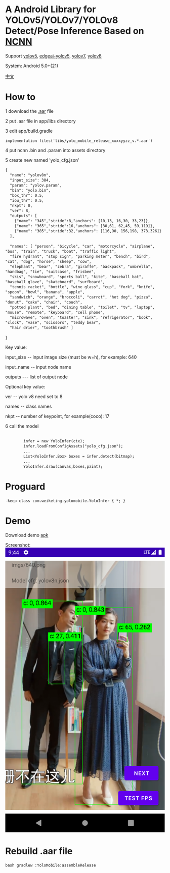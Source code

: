 # A Android Library for YOLOv5/YOLOv7/YOLOv8 Detect/Pose Inference Based on [NCNN](https://github.com/Tencent/ncnn)
 Support [yolov5](https://github.com/ultralytics/yolov5),  [edgeai-yolov5](https://github.com/TexasInstruments/edgeai-yolov5/tree/yolo-pose),  [yolov7](https://github.com/WongKinYiu/yolov7),  [yolov8](https://github.com/ultralytics/ultralytics)

 System: Android 5.0+(21)

[中文](README_zh.md)

# How to

1 download the [.aar](https://github.com/wkt/YoloMobile/releases) file

2 put .aar file in app/libs directory

3 edit app/build.gradle
```
implementation files('libs/yolo_mobile_release_xxxxyyzz_v.*.aar')
```

4 put ncnn .bin and .param into assets directory

5 create new named 'yolo_cfg.json'
```
{
  "name": "yolov8n",
  "input_size": 384,
  "param": "yolov.param",
  "bin": "yolo.bin",
  "box_thr": 0.5,
  "iou_thr": 0.5,
  "nkpt": 0, 
  "ver": 8,
  "outputs": [
    {"name": "345","stride":8,"anchors": [10,13, 16,30, 33,23]},
    {"name": "365","stride":16,"anchors": [30,61, 62,45, 59,119]},
    {"name": "385","stride":32,"anchors": [116,90, 156,198, 373,326]}
  ],
  
  "names": [ "person", "bicycle", "car", "motorcycle", "airplane", "bus", "train", "truck", "boat", "traffic light",
  "fire hydrant", "stop sign", "parking meter", "bench", "bird", "cat", "dog", "horse", "sheep", "cow",
  "elephant", "bear", "zebra", "giraffe", "backpack", "umbrella", "handbag", "tie", "suitcase", "frisbee",
  "skis", "snowboard", "sports ball", "kite", "baseball bat", "baseball glove", "skateboard", "surfboard",
  "tennis racket", "bottle", "wine glass", "cup", "fork", "knife", "spoon", "bowl", "banana", "apple",
  "sandwich", "orange", "broccoli", "carrot", "hot dog", "pizza", "donut", "cake", "chair", "couch",
  "potted plant", "bed", "dining table", "toilet", "tv", "laptop", "mouse", "remote", "keyboard", "cell phone",
  "microwave", "oven", "toaster", "sink", "refrigerator", "book", "clock", "vase", "scissors", "teddy bear",
  "hair drier", "toothbrush" ]

}
```
Key value:

  input_size -- input image size (must be w=h), for example: 640

  input_name -- input node name

  outputs    --- list of output node

Optional key value:

  ver     -- yolo v8 need set to 8

  names   -- class names

  nkpt    -- number of keypoint, for example(coco): 17


6 call the model
```

        infer = new YoloInfer(ctx);
        infer.loadFromConfigAssets("yolo_cfg.json");
        ...
        List<YoloInfer.Box> boxes = infer.detect(bitmap);
        ...
        YoloInfer.draw(canvas,boxes,paint);

```

# Proguard
```
-keep class com.weiketing.yolomobile.YoloInfer { *; }
```

# Demo
 Download demo [apk](https://github.com/wkt/YoloMobile/releases/download/v1.0.3r5/YoloMobileDebug_20240816_v1.0.1r2.apk)
 
 Screenshot:
 <img src="images/20230918_214448.png">
 
# Rebuild .aar file
```
bash gradlew :YoloMobile:assembleRelease
```
